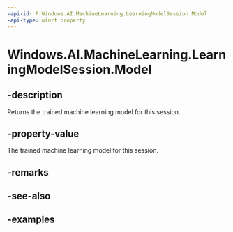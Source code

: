 ```yaml
---
-api-id: P:Windows.AI.MachineLearning.LearningModelSession.Model
-api-type: winrt property
---
```


<!-- Property syntax.
public LearningModel Model { get; }
-->

# Windows.AI.MachineLearning.LearningModelSession.Model

## -description
Returns the trained machine learning model for this session.

## -property-value
The trained machine learning model for this session.

## -remarks

## -see-also

## -examples
